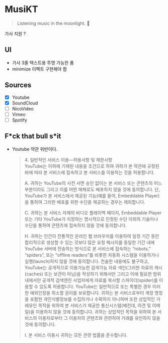 # MusiKT
> Listening music in the moonlight. :crescent_moon:

가사 지원 ?

## UI
- 가사 3줄 텍스트용 투명 가능한 폼
- minimize 이펙트 구현해야 함

## Sources

- [x] Youtube
- [x] SoundCloud
- [ ] NicoVideo
- [ ] Vimeo
- [ ] Spotify

## F\*ck that bull s\*it

- Youtube 약관 위반이다.
  > 4\. 일반적인 서비스 이용—허용사항 및 제한사항<br/>
  > YouTube는 이하에 기재된 내용을 조건으로 하여 귀하가 본 약관에 규정된 바에 따라 본 서비스에 접속하고 본 서비스를 이용하는 것을 허용합니다.
  >
  > A. 귀하는 YouTube의 사전 서면 승인 없이는 본 서비스 또는 콘텐츠의 어느 부분이라도 그리고 이를 어떤 매체로도 배포하지 않을 것에 동의합니다. 단, YouTube가 본 서비스에서 제공된 기능(예를 들어, Embeddable Player)을 통하여 그러한 배포를 위한 수단을 제공하는 경우는 제외합니다.
  >
  > C. 귀하는 본 서비스 자체의 비디오 플레이백 페이지, Embeddable Player 또는 기타 YouTube가 지정하는 명시적으로 인정된 수단 이외의 기술이나 수단을 통하여 콘텐츠에 접속하지 않을 것에 동의합니다.
  >
  > H. 귀하는 인간이 전통적인 온라인 웹 브라우저를 이용하여 일정 기간 동안 합리적으로 생성할 수 있는 것보다 많은 요청 메시지를 동일한 기간 내에 YouTube 서버에 전송하는 방식으로 본 서비스에 접속하는 “robots,” “spiders”, 또는 “offline readers”를 비롯한 자동화 시스템을 이용하거나 실행(launch)하지 않을 것에 동의합니다. 전술한 내용에도 불구하고, YouTube는 공개적으로 이용가능한 검색가능 자료 색인(그러한 자료의 캐시(caches) 또는 보관이 아님)을 작성하기 위해서만 그리고 이에 필요한 범위 내에서만 공개적 검색엔진 사업자에게 자료를 복사할 스파이더(spider)를 이용할 수 있도록 허용합니다. YouTube는 일반적으로 또는 특별한 경우 이러한 예외인정을 취소할 권리를 보유합니다. 귀하는 본 서비스로부터 계정 명칭을 포함한 개인식별정보를 수집하거나 수확하지 아니하며 또한 상업적인 거래유인 목적을 위하여 본 서비스가 제공한 통신시스템(예컨데, 의견 및 이메일)을 이용하지 않을 것에 동의합니다. 귀하는 상업적인 목적을 위하여 본 서비스의 이용자로부터 그 이용자의 콘텐츠와 관련하여 거래를 유인하지 않을 것에 동의합니다.
  >
  > I. 본 서비스 이용시 귀하는 모든 관련 법률을 준수합니다.
